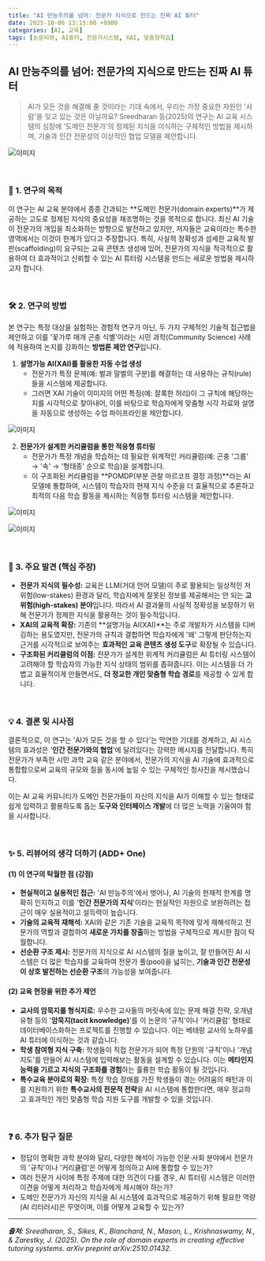 ```yaml
---
title: "AI 만능주의를 넘어: 전문가 지식으로 만드는 진짜 AI 튜터"
date: 2025-10-06 13:15:00 +0900
categories: [AI, 교육]
tags: [논문리뷰, AI튜터, 전문가시스템, XAI, 맞춤형학습]
---
```


## AI 만능주의를 넘어: 전문가의 지식으로 만드는 진짜 AI 튜터

> AI가 모든 것을 해결해 줄 것이라는 기대 속에서, 우리는 가장 중요한 자원인 '사람'을 잊고 있는 것은 아닐까요? Sreedharan 등(2025)의 연구는 AI 교육 시스템의 심장에 '도메인 전문가'의 정제된 지식을 이식하는 구체적인 방법을 제시하며, 기술과 인간 전문성의 이상적인 협업 모델을 제안합니다.

![이미지](/assets/domain-experts-1.png)

<br>

### 🎯 1. 연구의 목적

이 연구는 AI 교육 분야에서 종종 간과되는 **도메인 전문가(domain experts)**가 제공하는 고도로 정제된 지식의 중요성을 재조명하는 것을 목적으로 합니다. 최신 AI 기술이 전문가의 개입을 최소화하는 방향으로 발전하고 있지만, 저자들은 교육이라는 특수한 영역에서는 이것이 한계가 있다고 주장합니다. 특히, 사실적 정확성과 섬세한 교육적 발판(scaffolding)이 요구되는 교육 콘텐츠 생성에 있어, 전문가의 지식을 적극적으로 활용하여 더 효과적이고 신뢰할 수 있는 AI 튜터링 시스템을 만드는 새로운 방법을 제시하고자 합니다.

<br>

### 🛠️ 2. 연구의 방법

본 연구는 특정 대상을 실험하는 경험적 연구가 아닌, 두 가지 구체적인 기술적 접근법을 제안하고 이를 '꽃가루 매개 곤충 식별'이라는 시민 과학(Community Science) 사례에 적용하여 논지를 강화하는 **방법론 제안 연구**입니다.

1.  **설명가능 AI(XAI)를 활용한 자동 수업 생성**
    -   전문가가 특정 문제(예: 벌과 말벌의 구분)를 해결하는 데 사용하는 규칙(rule)들을 시스템에 제공합니다.
    -   그러면 XAI 기술이 이미지의 어떤 특징(예: 잘록한 허리)이 그 규칙에 해당하는지를 시각적으로 찾아내어, 이를 바탕으로 학습자에게 맞춤형 시각 자료와 설명을 자동으로 생성하는 수업 파이프라인을 제안합니다.

![이미지](/assets/domain-experts-2.png)
  
2.  **전문가가 설계한 커리큘럼을 통한 적응형 튜터링**
    -   전문가가 특정 개념을 학습하는 데 필요한 위계적인 커리큘럼(예: 곤충 '그룹' → '속' → '형태종' 순으로 학습)을 설계합니다.
    -   이 구조화된 커리큘럼을 **POMDP(부분 관찰 마르코프 결정 과정)**라는 AI 모델에 통합하여, 시스템이 학습자의 현재 지식 수준을 더 효율적으로 추론하고 최적의 다음 학습 활동을 제시하는 적응형 튜터링 시스템을 제안합니다.

![이미지](/assets/domain-experts-3.png)

![이미지](/assets/domain-experts-4.png)

<br>

### 🔑 3. 주요 발견 (핵심 주장)

* **전문가 지식의 필수성:** 교육은 LLM(거대 언어 모델)이 주로 활용되는 일상적인 저위험(low-stakes) 환경과 달리, 학습자에게 잘못된 정보를 제공해서는 안 되는 **고위험(high-stakes) 분야**입니다. 따라서 AI 결과물의 사실적 정확성을 보장하기 위해 전문가가 정제한 지식을 활용하는 것이 필수적입니다.
* **XAI의 교육적 확장:** 기존의 **설명가능 AI(XAI)**는 주로 개발자가 시스템을 디버깅하는 용도였지만, 전문가의 규칙과 결합하면 학습자에게 '왜' 그렇게 판단하는지 근거를 시각적으로 보여주는 **효과적인 교육 콘텐츠 생성 도구**로 확장될 수 있습니다.
* **구조화된 커리큘럼의 이점:** 전문가가 설계한 위계적 커리큘럼은 AI 튜터링 시스템이 고려해야 할 학습자의 가능한 지식 상태의 범위를 좁혀줍니다. 이는 시스템을 더 가볍고 효율적이게 만들면서도, **더 정교한 개인 맞춤형 학습 경로**를 제공할 수 있게 합니다.

<br>

### 💡 4. 결론 및 시사점

결론적으로, 이 연구는 'AI가 모든 것을 할 수 있다'는 막연한 기대를 경계하고, AI 시스템의 효과성은 '**인간 전문가와의 협업**'에 달려있다는 강력한 메시지를 전달합니다. 특히 전문가가 부족한 시민 과학 교육 같은 분야에서, 전문가의 지식을 AI 기술에 효과적으로 통합함으로써 교육의 규모와 질을 동시에 높일 수 있는 구체적인 청사진을 제시했습니다.

이는 AI 교육 커뮤니티가 도메인 전문가들이 자신의 지식을 AI가 이해할 수 있는 형태로 쉽게 입력하고 활용하도록 돕는 **도구와 인터페이스 개발**에 더 많은 노력을 기울여야 함을 시사합니다.

<br>

### ✨ 5. 리뷰어의 생각 더하기 (ADD+ One)

#### (1) 이 연구의 탁월한 점 (강점)

* **현실적이고 실용적인 접근:** 'AI 만능주의'에서 벗어나, AI 기술의 현재적 한계를 명확히 인지하고 이를 '**인간 전문가의 지식**'이라는 현실적인 자원으로 보완하려는 접근이 매우 실용적이고 설득력이 높습니다.
* **기술의 교육적 재해석:** XAI와 같은 기존 기술을 교육적 목적에 맞게 재해석하고 전문가의 역할과 결합하여 **새로운 가치를 창출**하는 방법을 구체적으로 제시한 점이 탁월합니다.
* **선순환 구조 제시:** 전문가의 지식으로 AI 시스템의 질을 높이고, 잘 만들어진 AI 시스템은 더 많은 학습자를 교육하여 전문가 풀(pool)을 넓히는, **기술과 인간 전문성이 상호 발전하는 선순환 구조**의 가능성을 보여줍니다.

#### (2) 교육 현장을 위한 추가 제언

* **교사의 암묵지를 형식지로:** 우수한 교사들의 머릿속에 있는 문제 해결 전략, 오개념 유형 등의 '**암묵지(tacit knowledge)**'를 이 논문의 '규칙'이나 '커리큘럼' 형태로 데이터베이스화하는 프로젝트를 진행할 수 있습니다. 이는 베테랑 교사의 노하우를 AI 튜터에 이식하는 것과 같습니다.
* **학생 참여형 지식 구축:** 학생들이 직접 전문가가 되어 특정 단원의 '규칙'이나 '개념 지도'를 만들어 AI 시스템에 입력해보는 활동을 설계할 수 있습니다. 이는 **메타인지 능력을 기르고 지식의 구조화를 경험**하는 훌륭한 학습 활동이 될 것입니다.
* **특수교육 분야로의 확장:** 특정 학습 장애를 가진 학생들이 겪는 어려움의 패턴과 이를 지원하기 위한 **특수교사의 전문적 전략**을 AI 시스템에 통합한다면, 매우 정교하고 효과적인 개인 맞춤형 학습 지원 도구를 개발할 수 있을 것입니다.

<br>

### ❓ 6. 추가 탐구 질문

* 정답이 명확한 과학 분야와 달리, 다양한 해석이 가능한 인문·사회 분야에서 전문가의 '규칙'이나 '커리큘럼'은 어떻게 정의하고 AI에 통합할 수 있는가?
* 여러 전문가 사이에 특정 주제에 대한 의견이 다를 경우, AI 튜터링 시스템은 이러한 이견을 어떻게 처리하고 학습자에게 제시해야 하는가?
* 도메인 전문가가 자신의 지식을 AI 시스템에 효과적으로 제공하기 위해 필요한 역량(AI 리터러시)은 무엇이며, 이를 어떻게 교육할 수 있는가?

---

_**출처:** Sreedharan, S., Sikes, K., Blanchard, N., Mason, L., Krishnaswamy, N., & Zarestky, J. (2025). On the role of domain experts in creating effective tutoring systems. arXiv preprint arXiv:2510.01432._
